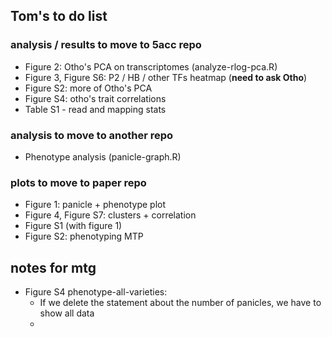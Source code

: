
## Tom's to do list

### analysis / results to move to 5acc repo

- Figure 2: Otho's PCA on transcriptomes (analyze-rlog-pca.R)
- Figure 3, Figure S6: P2 / HB / other TFs heatmap (**need to ask Otho**)
- Figure S2: more of Otho's PCA 
- Figure S4: otho's trait correlations
- Table S1 - read and mapping stats

### analysis to move to another repo

- Phenotype analysis (panicle-graph.R)

### plots to move to paper repo

- Figure 1: panicle + phenotype plot
- Figure 4, Figure S7: clusters + correlation
- Figure S1 (with figure 1)
- Figure S2: phenotyping MTP

## notes for mtg

- Figure S4 phenotype-all-varieties:
    + If we delete the statement about the number of panicles, we have to show all data
    + 

